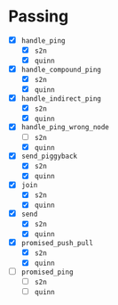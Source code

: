 # Passing

- [x] `handle_ping`
  - [x] `s2n`
  - [x] `quinn`
- [x] `handle_compound_ping`
  - [x] `s2n`
  - [x] `quinn`
- [x] `handle_indirect_ping`
  - [x] `s2n`
  - [x] `quinn`
- [x] `handle_ping_wrong_node`
  - [ ] `s2n`
  - [x] `quinn`
- [x] `send_piggyback`
  - [x] `s2n`
  - [x] `quinn`
- [x] `join`
  - [x] `s2n`
  - [x] `quinn`
- [x] `send`
  - [x] `s2n`
  - [x] `quinn`
- [x] `promised_push_pull`
  - [x] `s2n`
  - [x] `quinn`
- [ ] `promised_ping`
  - [ ] `s2n`
  - [ ] `quinn`